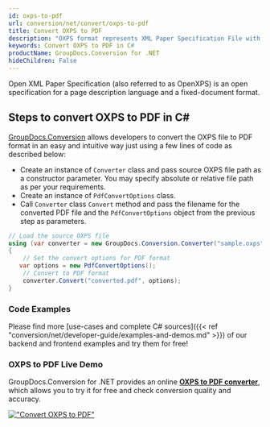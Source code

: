 ```yaml
---
id: oxps-to-pdf
url: conversion/net/convert/oxps-to-pdf
title: Convert OXPS to PDF
description: "OXPS format represents XML Paper Specification File with .oxps extension. Learn how to convert OXPS to PDF file programmatically in C# language using GroupDocs.Conversion for .NET library."
keywords: Convert OXPS to PDF in C#
productName: GroupDocs.Conversion for .NET
hideChildren: False
---
```


Open XML Paper Specification (also referred to as OpenXPS) is an open specification for a page description language and a fixed-document format.

## Steps to convert OXPS to PDF in C#

[GroupDocs.Conversion](https://products.groupdocs.com/conversion/net) allows developers to convert the OXPS file to PDF format in an easy and intuitive way just using a few lines of code as described below:

* Create an instance of `Converter` class and pass source OXPS file path as a constructor parameter. You may specify absolute or relative file path as per your requirements. 
* Create an instance of `PdfConvertOptions` class.
* Call `Converter` class `Convert` method and pass the filename for the converted PDF file and the `PdfConvertOptions` object from the previous step as parameters.

```csharp
// Load the source OXPS file
using (var converter = new GroupDocs.Conversion.Converter("sample.oxps"))
{
    // Set the convert options for PDF format
   var options = new PdfConvertOptions();
    // Convert to PDF format
    converter.Convert("converted.pdf", options);
}
```

### Code Examples

Please find more [use-cases and complete C# sources]({{< ref "conversion/net/developer-guide/examples-and-demos.md" >}}) of our backend and frontend examples and try them for free!

### OXPS to PDF Live Demo

GroupDocs.Conversion for .NET provides an online [**OXPS to PDF converter**](https://products.groupdocs.app/conversion/oxps-to-pdf), which allows you to try it for free and check conversion quality and accuracy.

[!["Convert OXPS to PDF"](conversion/net/images/convert-to-pdf/convert-oxps-to-pdf.png)](https://products.groupdocs.app/conversion/oxps-to-pdf)
